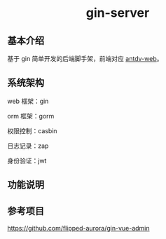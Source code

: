 <h1 align="center">
	gin-server
</h1>

## 基本介绍

基于 gin 简单开发的后端脚手架，前端对应 [antdv-web](https://github.com/niudaii/antdv-web)。

## 系统架构

web 框架：gin

orm 框架：gorm

权限控制：casbin

日志记录：zap

身份验证：jwt

## 功能说明



## 参考项目

https://github.com/flipped-aurora/gin-vue-admin